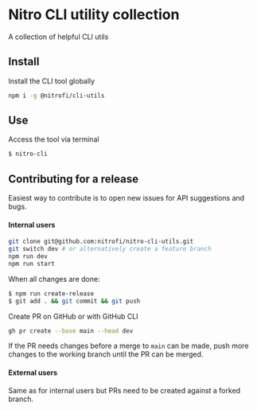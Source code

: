 # Nitro CLI utility collection

A collection of helpful CLI utils

## Install

Install the CLI tool globally

```bash
npm i -g @nitrofi/cli-utils
```

## Use

Access the tool via terminal

```bash
$ nitro-cli
```

## Contributing for a release

Easiest way to contribute is to open new issues for API suggestions and bugs.

#### Internal users

```bash
git clone git@github.com:nitrofi/nitro-cli-utils.git
git switch dev # or alternatively create a feature branch
npm run dev
npm run start
```

When all changes are done:

```bash
$ npm run create-release
$ git add . && git commit && git push
```

Create PR on GitHub or with GitHub CLI

```bash
gh pr create --base main --head dev
```

If the PR needs changes before a merge to `main` can be made, push more changes to the working branch until the PR can be merged.

#### External users

Same as for internal users but PRs need to be created against a forked branch.
